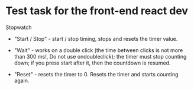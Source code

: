 # Test task for the front-end react dev

Stopwatch

* "Start / Stop" - start / stop timing, stops and resets the timer value.

* "Wait" - works on a double click (the time between clicks is not more than 300 ms!, Do not use ondoubleclick); the timer must stop counting down; if you press start after it, then the countdown is resumed.

* "Reset" - resets the timer to 0. Resets the timer and starts counting again.